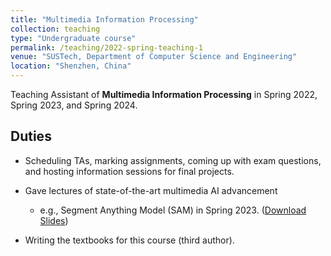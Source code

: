 ```yaml
---
title: "Multimedia Information Processing"
collection: teaching
type: "Undergraduate course"
permalink: /teaching/2022-spring-teaching-1
venue: "SUSTech, Department of Computer Science and Engineering"
location: "Shenzhen, China"
---
```


Teaching Assistant of **Multimedia Information Processing**  in Spring 2022, Spring 2023, and Spring 2024.



## Duties

- Scheduling TAs, marking assignments, coming up with exam questions, and hosting information sessions for final projects.
- Gave lectures of state-of-the-art multimedia AI advancement 
  - e.g., Segment Anything Model (SAM) in Spring 2023. ([Download Slides](/files/SAMintro.pdf))

- Writing the textbooks for this course (third author).

